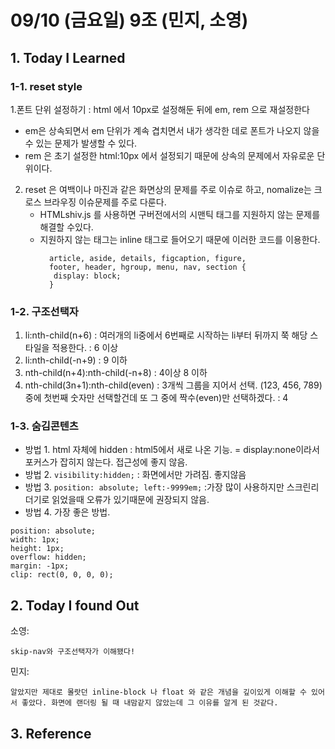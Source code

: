 # 09/10 (금요일) 9조 (민지, 소영)

## 1. Today I Learned


 
### 1-1. reset style
1.폰트 단위 설정하기 : html 에서 10px로 설정해둔 뒤에 em, rem 으로 재설정한다
  - em은 상속되면서 em 단위가 계속 겹치면서 내가 생각한 데로 폰트가 나오지 않을 수 있는 문제가 발생할 수 있다.
  - rem 은 초기 설정한 html:10px 에서 설정되기 때문에 상속의 문제에서 자유로운 단위이다.

2. reset 은 여백이나 마진과 같은 화면상의 문제를 주로 이슈로 하고,    nomalize는 크로스 브라우징 이슈문제를 주로 다룬다.
   - HTMLshiv.js 를 사용하면 구버전에서의 시맨틱 태그를 지원하지 않는 문제를 해결할 수있다.
   - 지원하지 않는 태그는 inline 태그로 들어오기 때문에 이러한 코드를 이용한다.
     ```
       article, aside, details, figcaption, figure, 
       footer, header, hgroup, menu, nav, section {
	    display: block;
       }
     ```
 

### 1-2. 구조선택자


1. li:nth-child(n+6) : 여러개의 li중에서 6번째로 시작하는 li부터 뒤까지 쭉 해당 스타일을 적용한다. : 6 이상
1. li:nth-child(-n+9) : 9 이하
1. nth-child(n+4):nth-child(-n+8) : 4이상 8 이하
1. nth-child(3n+1):nth-child(even) : 3개씩 그룹을 지어서 선택. (123, 456, 789) 중에 첫번째 숫자만 선택할건데 또 그 중에 짝수(even)만 선택하겠다. : 4
### 1-3. 숨김콘텐츠
- 방법 1. html 자체에 hidden : html5에서 새로 나온 기능. = display:none이라서 포커스가 잡히지 않는다. 접근성에 좋지 않음.
- 방법 2. `visibility:hidden;`  : 화면에서만 가려짐. 좋지않음
- 방법 3. `position: absolute; left:-9999em;` :가장 많이 사용하지만 스크린리더기로 읽었을때 오류가 있기때문에 권장되지 않음.
- 방법 4. 가장 좋은 방법.
```
position: absolute;
width: 1px;
height: 1px;
overflow: hidden;
margin: -1px;
clip: rect(0, 0, 0, 0);
```


## 2. Today I found Out

소영:
```
skip-nav와 구조선택자가 이해됐다!
```

민지:
```
알았지만 제대로 몰랏던 inline-block 나 float 와 같은 개념을 깊이있게 이해할 수 있어서 좋았다. 화면에 랜더링 될 때 내맘같지 않았는데 그 이유를 알게 된 것같다. 

```

## 3. Reference 

